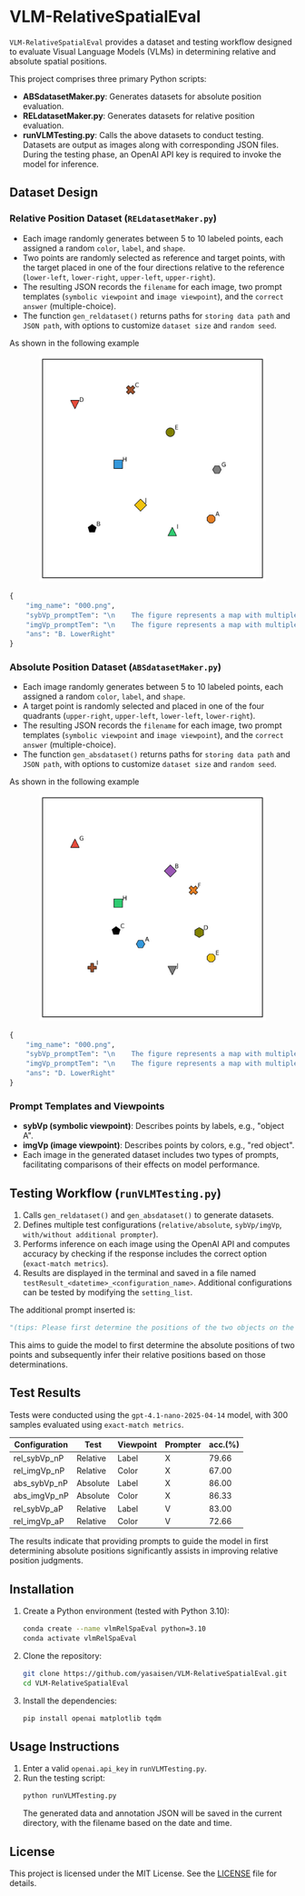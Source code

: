 # VLM-RelativeSpatialEval
`VLM-RelativeSpatialEval` provides a dataset and testing workflow designed to evaluate Visual Language Models (VLMs) in determining relative and absolute spatial positions.

This project comprises three primary Python scripts:
* **ABSdatasetMaker.py**: Generates datasets for absolute position evaluation.
* **RELdatasetMaker.py**: Generates datasets for relative position evaluation.
* **runVLMTesting.py**: Calls the above datasets to conduct testing.
Datasets are output as images along with corresponding JSON files. During the testing phase, an OpenAI API key is required to invoke the model for inference.

## Dataset Design
### Relative Position Dataset (`RELdatasetMaker.py`)
* Each image randomly generates between 5 to 10 labeled points, each assigned a random `color`, `label`, and `shape`.
* Two points are randomly selected as reference and target points, with the target placed in one of the four directions relative to the reference (`lower-left`, `lower-right`, `upper-left`, `upper-right`).
* The resulting JSON records the `filename` for each image, two prompt templates (`symbolic viewpoint` and `image viewpoint`), and the `correct answer` (multiple-choice).
* The function `gen_reldataset()` returns paths for `storing data path` and `JSON path`, with options to customize `dataset size` and `random seed`.

As shown in the following example

<div align="center">
  <img src="https://github.com/yasaisen/VLM-RelativeSpatialEval/blob/main/doc/rel_000.png" alt="inference" width="400">
</div>

```python
{
    "img_name": "000.png",
    "sybVp_promptTem": "\n    The figure represents a map with multiple objects. Each object is associated with a name as shown in the figure. Please answer the following multiple-choice question based on the provided information. In which direction is object G relative to object C? Available options:\n    A. LowerLeft\n    B. LowerRight\n    C. UpperLeft\n    D. UpperRight.\n    ",
    "imgVp_promptTem": "\n    The figure represents a map with multiple objects. Each object is associated with a name as shown in the figure. Please answer the following multiple-choice question based on the provided information. In which direction is gray object relative to brown object? Available options:\n    A. LowerLeft\n    B. LowerRight\n    C. UpperLeft\n    D. UpperRight.\n    ",
    "ans": "B. LowerRight"
}
```

### Absolute Position Dataset (`ABSdatasetMaker.py`)
* Each image randomly generates between 5 to 10 labeled points, each assigned a random `color`, `label`, and `shape`.
* A target point is randomly selected and placed in one of the four quadrants (`upper-right`, `upper-left`, `lower-left`, `lower-right`).
* The resulting JSON records the `filename` for each image, two prompt templates (`symbolic viewpoint` and `image viewpoint`), and the `correct answer` (multiple-choice).
* The function `gen_absdataset()` returns paths for `storing data path` and `JSON path`, with options to customize `dataset size` and `random seed`.

As shown in the following example

<div align="center">
  <img src="https://github.com/yasaisen/VLM-RelativeSpatialEval/blob/main/doc/abs_000.png" alt="inference" width="400">
</div>

```python
{
    "img_name": "000.png",
    "sybVp_promptTem": "\n    The figure represents a map with multiple objects. Each object is associated with a name as shown in the figure. Please answer the following multiple-choice question based on the provided information. Which direction is object D located in the image? Available options:\n    A. UpperRight\n    B. UpperLeft\n    C. LowerLeft\n    D. LowerRight.\n    ",
    "imgVp_promptTem": "\n    The figure represents a map with multiple objects. Each object is associated with a name as shown in the figure. Please answer the following multiple-choice question based on the provided information. Which direction is olive object located in the image? Available options:\n    A. UpperRight\n    B. UpperLeft\n    C. LowerLeft\n    D. LowerRight.\n    ",
    "ans": "D. LowerRight"
}
```

### Prompt Templates and Viewpoints
* **sybVp (symbolic viewpoint)**: Describes points by labels, e.g., "object A".
* **imgVp (image viewpoint)**: Describes points by colors, e.g., "red object".
* Each image in the generated dataset includes two types of prompts, facilitating comparisons of their effects on model performance.

## Testing Workflow (`runVLMTesting.py`)
1. Calls `gen_reldataset()` and `gen_absdataset()` to generate datasets.
2. Defines multiple test configurations (`relative/absolute`, `sybVp/imgVp`,` with/without additional prompter`).
3. Performs inference on each image using the OpenAI API and computes accuracy by checking if the response includes the correct option (`exact-match metrics`).
4. Results are displayed in the terminal and saved in a file named `testResult_<datetime>_<configuration_name>`.
   Additional configurations can be tested by modifying the `setting_list`.

The additional prompt inserted is:
```python
"(tips: Please first determine the positions of the two objects on the map, and then identify their relative positions.)"
```
This aims to guide the model to first determine the absolute positions of two points and subsequently infer their relative positions based on those determinations.

## Test Results
Tests were conducted using the `gpt-4.1-nano-2025-04-14` model, with 300 samples evaluated using `exact-match metrics`.

| Configuration  | Test     | Viewpoint | Prompter | acc.(%) |
| -------------- | -------- | --------- | -------- | ------- |
| rel\_sybVp\_nP | Relative | Label     | X        | 79.66   |
| rel\_imgVp\_nP | Relative | Color     | X        | 67.00   |
| abs\_sybVp\_nP | Absolute | Label     | X        | 86.00   |
| abs\_imgVp\_nP | Absolute | Color     | X        | 86.33   |
| rel\_sybVp\_aP | Relative | Label     | V        | 83.00   |
| rel\_imgVp\_aP | Relative | Color     | V        | 72.66   |

The results indicate that providing prompts to guide the model in first determining absolute positions significantly assists in improving relative position judgments.

## Installation
1. Create a Python environment (tested with Python 3.10):
   ```bash
   conda create --name vlmRelSpaEval python=3.10
   conda activate vlmRelSpaEval
   ```
2. Clone the repository:
   ```bash
   git clone https://github.com/yasaisen/VLM-RelativeSpatialEval.git
   cd VLM-RelativeSpatialEval
   ```
3. Install the dependencies:
   ```bash
   pip install openai matplotlib tqdm
   ```

## Usage Instructions
1. Enter a valid `openai.api_key` in `runVLMTesting.py`.
2. Run the testing script:
   ```bash
   python runVLMTesting.py  
   ```
   The generated data and annotation JSON will be saved in the current directory, with the filename based on the date and time.

## License
This project is licensed under the MIT License. See the [LICENSE](LICENSE) file for details.








